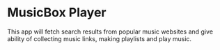 <h1>MusicBox Player</h1>
<p>This app will fetch search results from popular music websites and give ability of collecting music links, making playlists and play music.</p>
